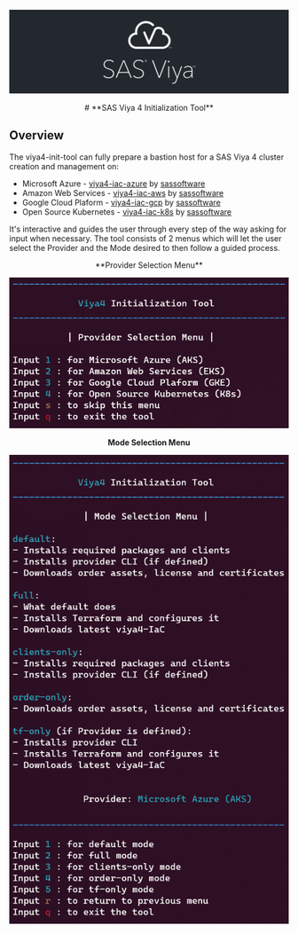 ![SAS Viya](assets/sasviya_logo_header_gh.png)

<div align="center">
# **SAS Viya 4 Initialization Tool**
</div>

## Overview
The viya4-init-tool can fully prepare a bastion host for a SAS Viya 4 cluster creation and management on:
* Microsoft Azure - [viya4-iac-azure](https://github.com/sassoftware/viya4-iac-azure) by [sassoftware](@sassoftware)
* Amazon Web Services - [viya4-iac-aws](https://github.com/sassoftware/viya4-iac-aws) by [sassoftware](@sassoftware)
* Google Cloud Plaform - [viya4-iac-gcp](https://github.com/sassoftware/viya4-iac-gcp) by [sassoftware](@sassoftware)
* Open Source Kubernetes - [viya4-iac-k8s](https://github.com/sassoftware/viya4-iac-k8s) by [sassoftware](@sassoftware)

It's interactive and guides the user through every step of the way asking for input when necessary.
The tool consists of 2 menus which will let the user select the Provider and the Mode desired to then follow a guided process.
<div align="center">
**Provider Selection Menu**

![viya-init-tool | Provider Selection Menu](assets/providerMenu.png)


**Mode Selection Menu**

![viya-init-tool | Mode Selection Menu](assets/modeSelectionMenu.png)
</div>